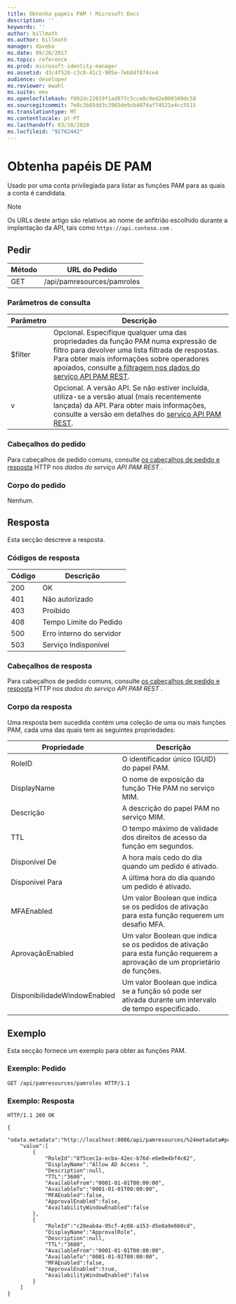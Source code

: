 ```yaml
---
title: Obtenha papéis PAM ! Microsoft Docs
description: ''
keywords: ''
author: billmath
ms.author: billmath
manager: daveba
ms.date: 09/26/2017
ms.topic: reference
ms.prod: microsoft-identity-manager
ms.assetid: d3c4f528-c3c8-41c1-905e-7eb84f074ce4
audience: developer
ms.reviewer: mwahl
ms.suite: ems
ms.openlocfilehash: f802dc22019f1ad97fc5cce8c9ed2e000349dc58
ms.sourcegitcommit: 7e8c3b85dd3c3965de9cb407daf74521e4cc5515
ms.translationtype: MT
ms.contentlocale: pt-PT
ms.lasthandoff: 03/10/2020
ms.locfileid: "92762442"
---
```

# <a name="get-pam-roles"></a>Obtenha papéis DE PAM
Usado por uma conta privilegiada para listar as funções PAM para as quais a conta é candidata.

>[!NOTE]
>Os URLs deste artigo são relativos ao nome de anfitrião escolhido durante a implantação da API, tais como `https://api.contoso.com` .

## <a name="request"></a>Pedir

Método  |URL do Pedido  
---------|---------
GET     |/api/pamresources/pamroles

### <a name="query-parameters"></a>Parâmetros de consulta

Parâmetro | Descrição
----------|--------------
$filter | Opcional. Especifique qualquer uma das propriedades da função PAM numa expressão de filtro para devolver uma lista filtrada de respostas. Para obter mais informações sobre operadores apoiados, consulte [a filtragem nos dados do serviço API PAM REST](privileged-access-management-rest-api-service-details.md#filtering).
v | Opcional. A versão API. Se não estiver incluída, utiliza-se a versão atual (mais recentemente lançada) da API. Para obter mais informações, consulte a versão em detalhes do [serviço API PAM REST](privileged-access-management-rest-api-service-details.md#versioning).

### <a name="request-headers"></a>Cabeçalhos do pedido
Para cabeçalhos de pedido comuns, consulte [os cabeçalhos de pedido e resposta](privileged-access-management-rest-api-service-details.md#http-request-and-response-headers) HTTP nos *dados do serviço API PAM REST* .

### <a name="request-body"></a>Corpo do pedido
Nenhum.

## <a name="response"></a>Resposta
Esta secção descreve a resposta.

### <a name="response-codes"></a>Códigos de resposta

Código  |Descrição  
---------|---------
200 | OK
401 | Não autorizado
403 | Proibido
408 | Tempo Limite do Pedido   
500 | Erro interno do servidor
503 | Serviço Indisponível

### <a name="response-headers"></a>Cabeçalhos de resposta
Para cabeçalhos de pedido comuns, consulte [os cabeçalhos de pedido e resposta](privileged-access-management-rest-api-service-details.md#http-request-and-response-headers) HTTP nos *dados do serviço API PAM REST* .

### <a name="response-body"></a>Corpo da resposta
Uma resposta bem sucedida contém uma coleção de uma ou mais funções PAM, cada uma das quais tem as seguintes propriedades:

Propriedade | Descrição
--------|-------------
RoleID | O identificador único (GUID) do papel PAM.
DisplayName | O nome de exposição da função THe PAM no serviço MIM.
Descrição | A descrição do papel PAM no serviço MIM.
TTL | O tempo máximo de validade dos direitos de acesso da função em segundos.
Disponível De | A hora mais cedo do dia quando um pedido é ativado.
Disponível Para | A última hora do dia quando um pedido é ativado.
MFAEnabled | Um valor Boolean que indica se os pedidos de ativação para esta função requerem um desafio MFA.
AprovaçãoEnabled | Um valor Boolean que indica se os pedidos de ativação para esta função requerem a aprovação de um proprietário de funções.
DisponibilidadeWindowEnabled | Um valor Boolean que indica se a função só pode ser ativada durante um intervalo de tempo especificado.

## <a name="example"></a>Exemplo
Esta secção fornece um exemplo para obter as funções PAM.

### <a name="example-request"></a>Exemplo: Pedido

```
GET /api/pamresources/pamroles HTTP/1.1
```

### <a name="example-response"></a>Exemplo: Resposta

```
HTTP/1.1 200 OK

{
    "odata.metadata":"http://localhost:8086/api/pamresources/%24metadata#pamroles",
    "value":[
        {
            "RoleId":"8f5cec1a-ecba-42ec-b76d-e6e0e4bf4c62",
            "DisplayName":"Allow AD Access ",
            "Description":null,
            "TTL":"3600",
            "AvailableFrom":"0001-01-01T00:00:00",
            "AvailableTo":"0001-01-01T00:00:00",
            "MFAEnabled":false,
            "ApprovalEnabled":false,
            "AvailabilityWindowEnabled":false
        },
        {
            "RoleId":"c28eab4a-95cf-4c08-a153-d5e8a9e660cd",
            "DisplayName":"ApprovalRole",
            "Description":null,
            "TTL":"3600",
            "AvailableFrom":"0001-01-01T00:00:00",
            "AvailableTo":"0001-01-01T00:00:00",
            "MFAEnabled":false,
            "ApprovalEnabled":true,
            "AvailabilityWindowEnabled":false
        }
    ]
}
```       
